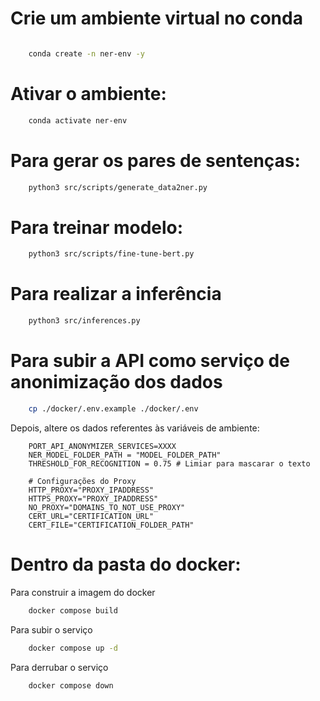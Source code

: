 # Crie um ambiente virtual no conda

```bash

    conda create -n ner-env -y
```

# Ativar o ambiente:

```bash
    conda activate ner-env
```

# Para gerar os pares de sentenças:
```bash
    python3 src/scripts/generate_data2ner.py
```


# Para treinar  modelo:
```bash
    python3 src/scripts/fine-tune-bert.py
```


# Para realizar a inferência
```bash
    python3 src/inferences.py
```

# Para subir a API como serviço de anonimização dos dados

```bash
    cp ./docker/.env.example ./docker/.env
```

Depois, altere os dados referentes às variáveis de ambiente:
```# Configurações da API
    PORT_API_ANONYMIZER_SERVICES=XXXX
    NER_MODEL_FOLDER_PATH = "MODEL_FOLDER_PATH"
    THRESHOLD_FOR_RECOGNITION = 0.75 # Limiar para mascarar o texto
    
    # Configurações do Proxy
    HTTP_PROXY="PROXY_IPADDRESS"
    HTTPS_PROXY="PROXY_IPADDRESS"
    NO_PROXY="DOMAINS_TO_NOT_USE_PROXY"
    CERT_URL="CERTIFICATION_URL"
    CERT_FILE="CERTIFICATION_FOLDER_PATH"
```

# Dentro da pasta do docker:

Para construir a imagem do docker
```bash
    docker compose build 
```

Para subir o serviço
```bash
    docker compose up -d
```

Para derrubar o serviço
```bash
    docker compose down
```